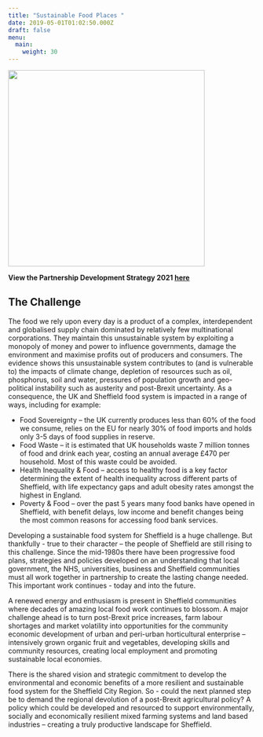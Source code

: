 ```yaml
---
title: "Sustainable Food Places "
date: 2019-05-01T01:02:50.000Z
draft: false
menu:
  main:
    weight: 30
---
```


<img src="/images/sheffield-for.png" width="400" height="400" align="middle" />

**View the Partnership Development Strategy 2021 [here](/files/sheffood_food_partnership_development_strategy_2021_exec_summary.pdf)**

## The Challenge

The food we rely upon every day is a product of a complex, interdependent and globalised supply chain dominated by relatively few multinational corporations. They maintain this unsustainable system by exploiting a monopoly of money and power to influence governments, damage the environment and maximise profits out of producers and consumers. The evidence shows this unsustainable system contributes to (and is vulnerable to) the impacts of climate change, depletion of resources such as oil, phosphorus, soil and water, pressures of population growth and geo-political instability such as austerity and post-Brexit uncertainty. As a consequence, the UK and Sheffield food system is impacted in a range of ways, including for example:

* Food Sovereignty – the UK currently produces less than 60% of the food we consume, relies on the EU for nearly 30% of food imports and holds only 3-5 days of food supplies in reserve.
* Food Waste – it is estimated that UK households waste 7 million tonnes of food and drink each year, costing an annual average £470 per household. Most of this waste could be avoided.
* Health Inequality & Food – access to healthy food is a key factor determining the extent of health inequality across different parts of Sheffield, with life expectancy gaps and adult obesity rates amongst the highest in England.
* Poverty & Food – over the past 5 years many food banks have opened in Sheffield, with benefit delays, low income and benefit changes being the most common reasons for accessing food bank services.

Developing a sustainable food system for Sheffield is a huge challenge. But thankfully - true to their character – the people of Sheffield are still rising to this challenge. Since the mid-1980s there have been progressive food plans, strategies and policies developed on an understanding that local government, the NHS, universities, business and Sheffield communities must all work together in partnership to create the lasting change needed. This important work continues - today and into the future.

A renewed energy and enthusiasm is present in Sheffield communities where decades of amazing local food work continues to blossom. A major challenge ahead is to turn post-Brexit price increases, farm labour shortages and market volatility into opportunities for the community economic development of urban and peri-urban horticultural enterprise – intensively grown organic fruit and vegetables, developing skills and community resources, creating local employment and promoting sustainable local economies.

There is the shared vision and strategic commitment to develop the environmental and economic benefits of a more resilient and sustainable food system for the Sheffield City Region. So - could the next planned step be to demand the regional devolution of a post-Brexit agricultural policy? A policy which could be developed and resourced to support environmentally, socially and economically resilient mixed farming systems and land based industries – creating a truly productive landscape for Sheffield.